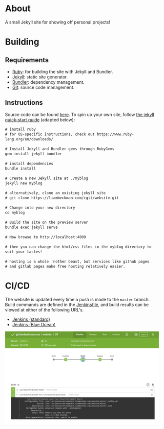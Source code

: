 # About

A small Jekyll site for showing off personal projects!

# Building

## Requirements

- [Ruby](https://www.ruby-lang.org/en/): for building the site with Jekyll and Bundler.
- [Jekyll](https://jekyllrb.com/): static site generator.
- [Bundler](https://bundler.io/): dependency management.
- [Git](https://www.ruby-lang.org/en/): source code management.

## Instructions

Source code can be found [here](https://github.com/lbeckman314/website). To spin up your own site, follow [the jekyll quick-start quide](https://jekyllrb.com/docs/quickstart/) (adapted below):

```shell
# install ruby
# for OS-specific instructions, check out https://www.ruby-lang.org/en/downloads/

# Install Jekyll and Bundler gems through RubyGems
gem install jekyll bundler

# install dependencies
bundle install

# Create a new Jekyll site at ./myblog
jekyll new myblog

# alternatively, clone an existing jekyll site
# git clone https://liambeckman.com/cgit/website.git

# Change into your new directory
cd myblog

# Build the site on the preview server
bundle exec jekyll serve

# Now browse to http://localhost:4000

# then you can change the html/css files in the myblog directory to suit your tastes!

# hosting is a whole 'nother beast, but services like github pages
# and gitlab pages make free hosting relatively easier.
```

# CI/CD

The website is updated every time a push is made to the `master` branch. Build commands are defined in the [Jenkinsfile](./Jenkinsfile), and build results can be viewed at either of the following URL's.

- [Jenkins (standard)][jenkins]
- [Jenkins (Blue Ocean)][blue]

[![Jenkins screenshot](./build.png)][blue]

[jenkins]: https://liambeckman.com/jenkins/job/git.liambeckman.com/job/website/job/master/
[blue]: https://liambeckman.com/jenkins/blue/organizations/jenkins/git.liambeckman.com%2Fwebsite

